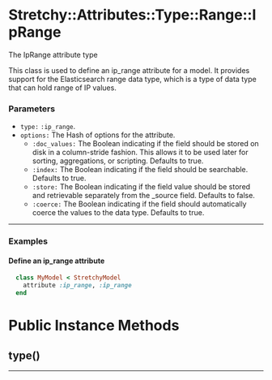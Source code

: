 # Stretchy::Attributes::Type::Range::IpRange [](#class-Stretchy::Attributes::Type::Range::IpRange) [](#top)
The IpRange attribute type

This class is used to define an ip_range attribute for a model. It provides support for the Elasticsearch range data type, which is a type of data type that can hold range of IP values.

### Parameters

- `type:` `:ip_range`.
- `options:` The Hash of options for the attribute.
   - `:doc_values:` The Boolean indicating if the field should be stored on disk in a column-stride fashion. This allows it to be used later for sorting, aggregations, or scripting. Defaults to true.
   - `:index:` The Boolean indicating if the field should be searchable. Defaults to true.
   - `:store:` The Boolean indicating if the field value should be stored and retrievable separately from the _source field. Defaults to false.
   - `:coerce:` The Boolean indicating if the field should automatically coerce the values to the data type. Defaults to true.

---

### Examples

#### Define an ip_range attribute

```ruby
  class MyModel < StretchyModel
    attribute :ip_range, :ip_range
  end
```
    

# Public Instance Methods

      
## type() [](#method-i-type)
         
  
        
---

